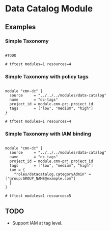 # Data Catalog Module

## Examples

### Simple Taxonomy
```hcl

#TODO

# tftest modules=1 resources=4
```

### Simple Taxonomy with policy tags

```hcl

module "cmn-dc" {
  source     = "../../../modules/data-catalog"
  name       = "dc-tags"
  project_id = module.cmn-prj.project_id
  tags       = ["low", "medium", "high"]
}

# tftest modules=1 resources=4
```

### Simple Taxonomy with IAM binding

```hcl

module "cmn-dc" {
  source     = "../../../modules/data-catalog"
  name       = "dc-tags"
  project_id = module.cmn-prj.project_id
  tags       = ["low", "medium", "high"]
  iam = {
    "roles/datacatalog.categoryAdmin" = ["group:GROUP_NAME@example.com"]
  }
}

# tftest modules=1 resources=5
```
<!-- BEGIN TFDOC -->

<!-- END TFDOC -->

## TODO
- Support IAM at tag level.